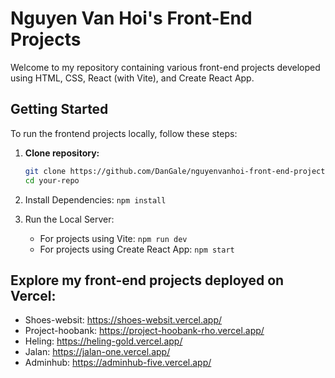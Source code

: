 # Nguyen Van Hoi's Front-End Projects

Welcome to my repository containing various front-end projects developed using HTML, CSS, React (with Vite), and Create React App.

## Getting Started

To run the frontend projects locally, follow these steps:

1. **Clone repository:**
   ```bash
   git clone https://github.com/DanGale/nguyenvanhoi-front-end-project.git
   cd your-repo
   
2. Install Dependencies:
   `npm install`
   
4. Run the Local Server:
   - For projects using Vite: `npm run dev`
   - For projects using Create React App: `npm start`


## Explore my front-end projects deployed on Vercel:
- Shoes-websit: https://shoes-websit.vercel.app/
- Project-hoobank: https://project-hoobank-rho.vercel.app/
- Heling: https://heling-gold.vercel.app/
- Jalan: https://jalan-one.vercel.app/
- Adminhub: https://adminhub-five.vercel.app/
